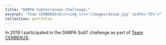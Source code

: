 ```yaml
---
title: "DARPA Subterranean Challenge."
excerpt: "Team CERBERUS<br/><img src='/images/darpa.jpg' width='75%'>"
collection: portfolio
---
```


In 2019 I participated in the DARPA SubT challenge as part of [Team CERBERUS](https://www.subt-cerberus.org/).